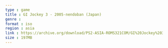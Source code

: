 ```yaml
---
type : game
title : GI Jockey 3 - 2005-nendoban (Japan)
genre : 
format : iso
region : asia
link : https://archive.org/download/PS2-ASIA-ROMS321COM/GI%20Jockey%203%20-%202005-nendoban%20%28Japan%29.7z
size : 197MB
---
```

